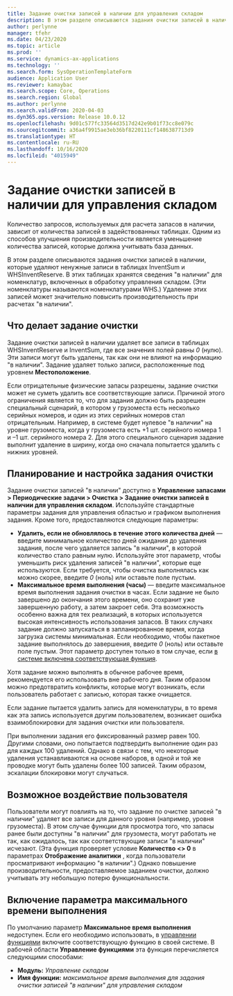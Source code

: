 ```yaml
---
title: Задание очистки записей в наличии для управления складом
description: В этом разделе описываются задания очистки записей в наличии, которые помогают повысить производительность системы, определяя и удаляя связанные, но ненужные записи.
author: perlynne
manager: tfehr
ms.date: 04/23/2020
ms.topic: article
ms.prod: ''
ms.service: dynamics-ax-applications
ms.technology: ''
ms.search.form: SysOperationTemplateForm
audience: Application User
ms.reviewer: kamaybac
ms.search.scope: Core, Operations
ms.search.region: Global
ms.author: perlynne
ms.search.validFrom: 2020-04-03
ms.dyn365.ops.version: Release 10.0.12
ms.openlocfilehash: 9d01c577fc33564d3517d242e9b01f73cc8e079c
ms.sourcegitcommit: a36a4f9915ae3eb36bf8220111cf1486387713d9
ms.translationtype: HT
ms.contentlocale: ru-RU
ms.lasthandoff: 10/16/2020
ms.locfileid: "4015949"
---
```

# <a name="warehouse-management-on-hand-entries-cleanup-job"></a>Задание очистки записей в наличии для управления складом

Количество запросов, используемых для расчета запасов в наличии, зависит от количества записей в задействованных таблицах. Одним из способов улучшения производительности является уменьшение количества записей, которые должна учитывать база данных.

В этом разделе описываются задания очистки записей в наличии, которые удаляют ненужные записи в таблицах InventSum и WHSInventReserve. В этих таблицах хранятся сведения "в наличии" для номенклатур, включенных в обработку управления складом. (Эти номенклатуры называются номенклатурами WHS.) Удаление этих записей может значительно повысить производительность при расчетах "в наличии".

## <a name="what-the-cleanup-job-does"></a>Что делает задание очистки

Задание очистки записей в наличии удаляет все записи в таблицах WHSInventReserve и InventSum, где все значения полей равны *0* (нулю). Эти записи могут быть удалены, так как они не влияют на информацию "в наличии". Задание удаляет только записи, расположенные под уровнем **Местоположение**.

Если отрицательные физические запасы разрешены, задание очистки может не суметь удалить все соответствующие записи. Причиной этого ограничения является то, что для задания должно быть разрешен специальный сценарий, в котором у грузоместа есть несколько серийных номеров, и один из этих серийных номеров стал отрицательным. Например, в системе будет нулевое "в наличии" на уровне грузоместа, когда у грузоместа есть +1 шт. серийного номера 1 и –1 шт. серийного номера 2. Для этого специального сценария задание выполнит удаление в ширину, когда оно сначала попытается удалить с нижних уровней.

## <a name="schedule-and-configure-the-cleanup-job"></a>Планирование и настройка задания очистки

Задание очистки записей "в наличии" доступно в **Управление запасами \> Периодические задачи \> Очистка \> Задание очистки записей в наличии для управления складом**. Используйте стандартные параметры задания для управления областью и графиком выполнения задания. Кроме того, предоставляются следующие параметры:

- **Удалить, если не обновлялось в течение этого количества дней** — введите минимальное количество дней ожидания до удаления задания, после чего удаляется запись "в наличии", в которой количество стало равным нулю. Используйте этот параметр, чтобы уменьшить риск удаления записей "в наличии", которые еще используются. Если требуется, чтобы очистка выполнялась как можно скорее, введите *0* (ноль) или оставьте поле пустым.
- **Максимальное время выполнения (часы)** — введите максимальное время выполнения задания очистки в часах. Если задание не было завершено до окончания этого времени, оно сохранит уже завершенную работу, а затем закроет себя. Эта возможность особенно важна для тех реализаций, в которых используется высокая интенсивность использования запасов. В таких случаях задание должно запускаться в запланированное время, когда загрузка системы минимальная. Если необходимо, чтобы пакетное задание выполнялось до завершения, введите *0* (ноль) или оставьте поле пустым. Этот параметр доступен только в том случае, если [в системе включена соответствующая функция](#max-execution-time).

Хотя задание можно выполнять в обычное рабочее время, рекомендуется его использовать вне рабочего дня. Таким образом можно предотвратить конфликты, которые могут возникать, если пользователь работает с записью, которая также очищается.

Если задание пытается удалить запись для номенклатуры, в то время как эта запись используется другим пользователем, возникает ошибка взаимоблокировки для задания очистки или пользователя.

При выполнении задания его фиксированный размер равен 100. Другими словами, оно попытается подтвердить выполнение один раз для каждых 100 удалений. Однако в связи с тем, что некоторые удаления устанавливаются на основе наборов, в одной и той же проводке могут быть удалены более 100 записей. Таким образом, эскалации блокировки могут случаться.

## <a name="possible-user-impact"></a>Возможное воздействие пользователя

Пользователи могут повлиять на то, что задание по очистке записей "в наличии" удаляет все записи для данного уровня (например, уровня грузоместа). В этом случае функции для просмотра того, что запасы ранее были доступны "в наличии" для грузоместа, могут работать не так, как ожидалось, так как соответствующие записи "в наличии" исчезают. (Эта функция проверяет условие **Количество \<\> 0** в параметрах **Отображение аналитики** , когда пользователи просматривают информацию "в наличии".) Однако повышение производительности, предоставляемое заданием очистки, должно учитывать эту небольшую потерю функциональности.

## <a name="make-the-maximum-execution-time-setting-available"></a><a name="max-execution-time"></a>Включение параметра максимального времени выполнения

По умолчанию параметр **Максимальное время выполнения** недоступен. Если его необходимо использовать, в [управлении функциями](../../fin-ops-core/fin-ops/get-started/feature-management/feature-management-overview.md) включите соответствующую функцию в своей системе. В рабочей области **Управление функциями** эта функция перечисляется следующими способами:

- **Модуль:** *Управление складом*
- **Имя функции:** *максимальное время выполнения для задания очистки записей "в наличии" для управления складом*
